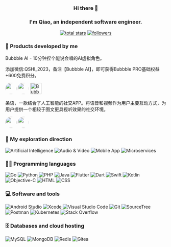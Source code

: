<h3 align="center">
    Hi there 👋
  </h3>
  <h3 align="center">
    I'm Qiao, an independent software engineer.
  </h3>
  
  <p align="center">
    <a href="https://github.com/sshiqiao?tab=repositories&sort=stargazers">
      <img alt="total stars" title="Total stars on GitHub" src="https://custom-icon-badges.demolab.com/github/stars/sshiqiao?color=55960c&style=for-the-badge&labelColor=488207&logo=star"/></a>
    <a href="https://github.com/sshiqiao?tab=followers">
      <img alt="followers" title="Follow me on Github" src="https://custom-icon-badges.demolab.com/github/followers/sshiqiao?color=236ad3&labelColor=1155ba&style=for-the-badge&logo=person-add&label=Followers&logoColor=white"/></a>
  </p>
  
  ### 📱 Products developed by me
  <p>
  Bubbble AI - 10分钟捏个能说会唱的AI虚拟角色。
  </p>
  
  <p>
  添加微信:QSHI_2023，备注【Bubbble AI】，即可获得Bubbble PRO基础权益+600免费积分。
  </p>
  
  <p>
    <a href="https://apps.apple.com/us/app/bubbble-ai/id6503120297"><img src="https://axisera.com/wp-content/uploads/2023/11/appstore-download.png" height="35" style="border-radius: 35px;"></a>
    <a href="https://play.google.com/store/apps/details?id=com.axisera.bubbble"><img src="https://axisera.com/wp-content/uploads/2023/11/google-download.png" height="35" style="border-radius: 35px;"></a>
    <a href="https://www.producthunt.com/posts/bubbble-ai?embed=true&utm_source=badge-featured&utm_medium=badge&utm_souce=badge-bubbble&#0045;ai" target="_blank"><img src="https://api.producthunt.com/widgets/embed-image/v1/featured.svg?post_id=735767&theme=light" alt="Bubbble&#0032;AI - Make&#0032;AI&#0032;characters&#0032;that&#0032;can&#0032;talk&#0044;&#0032;sing&#0044;&#0032;and&#0032;make&#0032;expressions | Product Hunt"height="35" /></a>  
  </p>

  <p>
  条语，一款结合了人工智能的社交APP。将语音和视频作为用户主要互动方式，为用户提供一个相较于图文更具视听效果的社交环境。
  </p>
  
  <p>
    <a href="https://apps.apple.com/cn/app/%E6%9D%A1%E8%AF%AD%E9%9F%B3%E8%A7%86%E9%A2%91-%E5%8F%AF%E4%BB%A5%E5%90%AC%E7%9A%84%E7%A4%BE%E4%BA%A4app/id1582465740"><img src="https://axisera.com/wp-content/uploads/2023/11/appstore-download.png" height="35" style="border-radius: 35px;"></a>
    <a href="https://play.google.com/store/apps/details?id=com.axisera.tiaoyu"><img src="https://axisera.com/wp-content/uploads/2023/11/google-download.png" height="35" style="border-radius: 35px;"></a>
  </p>
  
  ### 🤖️ My exploration direction
  
  <p>
      <img alt="Artificial Intelligence" src="https://img.shields.io/badge/Artificial%20Intelligence-adadad"/>
      <img alt="Audio & Video" src="https://img.shields.io/badge/Audio%20&%20Video-bb40de"/>
      <img alt="Mobile App" src="https://img.shields.io/badge/Mobile%20App-44d2cd"/>
      <img alt="Microservices" src="https://img.shields.io/badge/Microservices-65d244"/>
  </p>
  
  ### 👨‍💻 Programming languages
  
  <p>
      <img alt="Go" src="https://img.shields.io/badge/Go-02eaf8"/>
      <img alt="Python" src="https://img.shields.io/badge/Python-2778cb"/>
      <img alt="PHP" src="https://img.shields.io/badge/PHP-546bc1"/>
      <img alt="Java" src="https://img.shields.io/badge/Java-417dce"/>
      <img alt="Flutter" src="https://img.shields.io/badge/Flutter-31bbee"/>
      <img alt="Dart" src="https://img.shields.io/badge/Dart-12bced"/>
      <img alt="Swift" src="https://img.shields.io/badge/Swift-ed5e3d"/>
      <img alt="Kotlin" src="https://img.shields.io/badge/Kotlin-d835e7"/>
      <img alt="Objective-C" src="https://img.shields.io/badge/Objective%20C-9b9b9b"/>
      <img alt="HTML" src="https://img.shields.io/badge/HTML-f27a21"/>
      <img alt="CSS" src="https://img.shields.io/badge/CSS-2c50eb"/>
  </p>
  
  ### 💻 Software and tools
  
  <p>
      <img alt="Android Studio" src="https://img.shields.io/badge/Android%20Studio-3DDC84"/>
      <img alt="Xcode" src="https://img.shields.io/badge/Xcode-02eaf8"/>
      <img alt="Visual Studio Code" src="https://img.shields.io/badge/Visual Studio Code-0078d7"/>
      <img alt="Git" src="https://img.shields.io/badge/Git-F05033"/>
      <img alt="SourceTree" src="https://img.shields.io/badge/SourceTree-226cdc"/>
      <img alt="Postman" src="https://img.shields.io/badge/Postman-FF6C37"/>
      <img alt="Kubernetes" src="https://img.shields.io/badge/Kubernetes-136ef7"/>
      <img alt="Stack Overflow" src="https://img.shields.io/badge/Stack%20Overflow-FE7A16"/>
  </p>
  
  ### 🗄️ Databases and cloud hosting
  
  <p>
      <img alt="MySQL" src="https://img.shields.io/badge/MySQL-2d68c1"/>
      <img alt="MongoDB" src="https://img.shields.io/badge/MongoDB-6acd39"/>
      <img alt="Redis" src="https://img.shields.io/badge/Redis-d2534d"/>
      <img alt="Gitea" src="https://img.shields.io/badge/Gitea-6dad42"/>
  </p>
  
